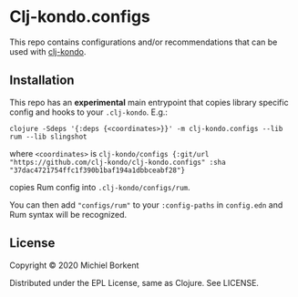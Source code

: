 # Clj-kondo.configs

This repo contains configurations and/or recommendations that can be used with
[clj-kondo](https://github.com/borkdude/clj-kondo/).

## Installation

This repo has an **experimental** main entrypoint that copies library specific config and hooks to your `.clj-kondo`. E.g.:

``` shell
clojure -Sdeps '{:deps {<coordinates>}}' -m clj-kondo.configs --lib rum --lib slingshot
```

where `<coordinates>` is `clj-kondo/configs {:git/url "https://github.com/clj-kondo/clj-kondo.configs" :sha "37dac4721754ffc1f390b1baf194a1dbbceabf28"}`

copies Rum config into `.clj-kondo/configs/rum`.

You can then add `"configs/rum"` to your `:config-paths` in `config.edn` and Rum syntax will be recognized.

## License

Copyright © 2020 Michiel Borkent

Distributed under the EPL License, same as Clojure. See LICENSE.

